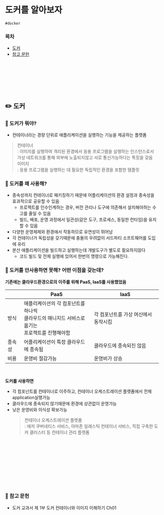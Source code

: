 # 도커를 알아보자

`#docker`

### 목차

- [도커](#✏️-도커)
- [참고 문헌](#📖-참고-문헌)

<div style="height:100px"></div>

## ✏️ 도커

### 🔎 도커가 뭐야?

- 컨테이너라는 경량 단위로 애플리케이션을 실행하는 기능을 제공하는 플랫폼

> 컨테이너<br/>
> : 이미지를 실행하여 격리된 환경에서 응용 프로그램을 실행하는 인스턴스로서 가상 네트워크를 통해 외부에 노출되지않고 서로 통신가능하다는 특징을 갖음<br>
> 이미지<br/>
> : 응용 프로그램을 실행하는 데 필요한 독립적인 환경을 포함한 템플릿

### 🔎 도커를 왜 사용해?

- 종속성까지 컨테이너로 패키징하기 때문에 어플리케이션의 환경 설정과 종속성을 효과적으로 공유할 수 있음
  - 프로젝트를 인수인계하는 경우, 버전 관리나 도구에 의존해서 설치해야하는 수고를 줄일 수 있음
  - 빌드, 배포, 운영 과정에서 일관성(같은 도구, 프로세스, 동일한 런타임)을 유지할 수 있음
- 다양한 운영체제와 환경에서 작동하므로 유연성이 뛰어남
- 각 컨테이너가 독립성을 갖기때문에 충돌의 우려없이 서드파티 소프트웨어를 도입에 유리
- 분산 애플리케이션을 빌드하고 실행하는데 개발도구가 별도로 필요하지않다
  - 코드 빌드 및 전체 실행에 있어서 한번의 명령으로 가능해진다.

### 🔎 도커를 안사용하면 못해? 어떤 이점을 갖는데?

**기존에는 클라우드환경으로의 이주를 위해 PaaS, IaaS를 사용했었음**

|        | PaaS                                                                                                     | IaaS                                 |
| ------ | -------------------------------------------------------------------------------------------------------- | ------------------------------------ |
| 방식   | 애플리케이션의 각 컴포넌트를 하나씩 <br/> 클라우드의 매니지드 서비스로 옮기는<br/> 프로젝트를 진행해야함 | 각 컴포넌트를 가상 머신에서 동작시킴 |
| 종속성 | 어플리케이션이 특정 클라우드에 종속됨                                                                    | 클라우드에 종속되진 않음             |
| 비용   | 운영비 절감가능                                                                                          | 운영비가 상승                        |

<br/>

**도커를 사용하면**

- 각 컴포넌트를 컨테이너로 이주하고, 컨테이너 오케스트레이션 플랫폼에서 전체 application실행가능
- 클라우드에 종속되지 않기때문에 환경에 상관없이 운영가능
- 낮은 운영비와 이식성 확보가능
  > 컨테이너 오케스트레이션 플랫폼<br/>
  > : 애저 쿠버네티스 서비스, 아마존 일래스틱 컨테이너 서비스, 직접 구축한 도커 클러스터 등 컨테이너 관리 플랫폼

<div style="height:150px"></div>

### 📖 참고 문헌

- 도커 교과서 제 1부 도커 컨테이너와 이미지 이해하기 Ch01
